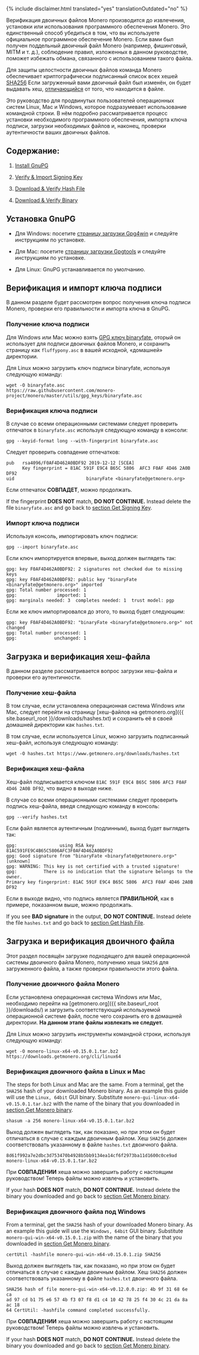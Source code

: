 {% include disclaimer.html translated="yes" translationOutdated="no" %}

Верификация двоичных файлов Monero производится до извлечения, установки или
использования программного обеспечения Monero. Это единственный способ
убедиться в том, что вы используете официальное программное обеспечение
Monero. Если вами был получен поддельный двоичный файл Monero (например,
фишинговый, MITM и т. д.), соблюдение правил, изложенных в данном
руководстве, поможет избежать обмана, связанного с использованием такого
файла.

Для защиты целостности двоичных файлов команда Monero обеспечивает
криптографически подписанный список всех хешей
[SHA256](https://en.wikipedia.org/wiki/SHA-2) Если загруженный вами двоичный
файл был изменён, он будет выдавать хеш,
[отличающийся](https://en.wikipedia.org/wiki/File_verification) от того, что
находится в файле.

Это руководство для продвинутых пользователей операционных систем Linux, Mac
и Windows, которое подразумевает использование командной строки. В нём
подробно рассматривается процесс установки необходимого программного
обеспечения, импорта ключа подписи, загрузки необходимых файлов и, наконец,
проверки аутентичности ваших двоичных файлов.

## Содержание:

1. [Install GnuPG](#installing-gnupg)

2. [Verify & Import Signing Key](#verify-and-import-signing-key)

3. [Download & Verify Hash File](#download-and-verify-hash-file)

4. [Download & Verify Binary](#download-and-verify-binary)

## Установка GnuPG

+ Для Windows: посетите [страницу загрузки
Gpg4win](https://gpg4win.org/download.html) и следуйте инструкциям по
установке.

+ Для Mac: посетите [страницу загрузки Gpgtools](https://gpgtools.org/) и
следуйте инструкциям по установке.

+ Для Linux: GnuPG устанавливается по умолчанию.

## Верификация и импорт ключа подписи

В данном разделе будет рассмотрен вопрос получения ключа подписи Monero,
проверки его правильности и импорта ключа в GnuPG.

### Получение ключа подписи

Для Windows или Mac можно взять [GPG ключ
binaryfate](https://raw.githubusercontent.com/monero-project/monero/master/utils/gpg_keys/binaryfate.asc),
оторый он использует для подписи двоичных файлов Monero, и сохранить
страницу как `fluffypony.asc` в вашей исходной, «домашней» директории.

Для Linux можно загрузить ключ подписи binaryfate, используя следующую
команду:

```
wget -O binaryfate.asc
https://raw.githubusercontent.com/monero-project/monero/master/utils/gpg_keys/binaryfate.asc
```

### Верификация ключа подписи

В случае со всеми операционными системами следует проверить отпечаток в
`binaryfate.asc` используя следующую команду в консоли:

``` gpg --keyid-format long --with-fingerprint binaryfate.asc ```


Следует проверить совпадение отпечатков:

```
pub   rsa4096/F0AF4D462A0BDF92 2019-12-12 [SCEA]
      Key fingerprint = 81AC 591F E9C4 B65C 5806  AFC3 F0AF 4D46 2A0B DF92
uid                           binaryFate <binaryfate@getmonero.org>
```

Если отпечаток **СОВПАДЕТ**, можно продолжать.

If the fingerprint **DOES NOT** match, **DO NOT CONTINUE.** Instead delete
the file `binaryfate.asc` and go back to [section Get Signing
Key](#get-signing-key).

### Импорт ключа подписи

Используя консоль, импортировать ключ подписи:

``` gpg --import binaryfate.asc ```

Если ключ импортируется впервые, выход должен выглядеть так:

```
gpg: key F0AF4D462A0BDF92: 2 signatures not checked due to missing keys
gpg: key F0AF4D462A0BDF92: public key "binaryFate <binaryfate@getmonero.org>" imported
gpg: Total number processed: 1
gpg:               imported: 1
gpg: marginals needed: 3  completes needed: 1  trust model: pgp
```

Если же ключ импортировался до этого, то выход будет следующим:

```
gpg: key F0AF4D462A0BDF92: "binaryFate <binaryfate@getmonero.org>" not changed
gpg: Total number processed: 1
gpg:              unchanged: 1
```

## Загрузка и верификация хеш-файла

В данном разделе рассматривается вопрос загрузки хеш-файла и проверки его
аутентичности.

### Получение хеш-файла

В том случае, если установлена операционная система Windows или Mac, следует
перейти на страницу [хеш-файлов на getmonero.org]({{ site.baseurl_root
}}/downloads/hashes.txt) и сохранить её в своей домашней директории как
`hashes.txt`.

В том случае, если используется Linux, можно загрузить подписанный хеш-файл,
используя следующую команду:

``` wget -O hashes.txt https://www.getmonero.org/downloads/hashes.txt ```

### Верификация хеш-файла

Хеш-файл подписывается ключом `81AC 591F E9C4 B65C 5806 AFC3 F0AF 4D46 2A0B
DF92`, что видно в выходе ниже.

В случае со всеми операционными системами следует проверить подпись
хеш-файла, введя следующую команду в консоль:

``` gpg --verify hashes.txt ```

Если файл является аутентичным (подлинным), выход будет выглядеть так:

```
gpg:                using RSA key 81AC591FE9C4B65C5806AFC3F0AF4D462A0BDF92
gpg: Good signature from "binaryFate <binaryfate@getmonero.org>" [unknown]
gpg: WARNING: This key is not certified with a trusted signature!
gpg:          There is no indication that the signature belongs to the owner.
Primary key fingerprint: 81AC 591F E9C4 B65C 5806  AFC3 F0AF 4D46 2A0B DF92
```

Если в выходе видно, что подпись является **ПРАВИЛЬНОЙ**, как в примере,
показанном выше, можно продолжать.

If you see **BAD signature** in the output, **DO NOT CONTINUE.** Instead
delete the file `hashes.txt` and go back to [section Get Hash
File](#get-hash-file).

## Загрузка и верификация двоичного файла

Этот раздел посвящён загрузке подходящего для вашей операционной системы
двоичного файла Monero, получению хеша `SHA256` для загруженного файла, а
также проверки правильности этого файла.

### Получение двоичного файла Monero

Если установлена операционная система Windows или Mac, необходимо перейти на
[getmonero.org]({{ site.baseurl_root }}/downloads/)  и загрузить
соответствующий используемой операционной системе файл, после чего сохранить
его в домашней директории. **На данном этапе файлы извлекать не следует.**

Для Linux можно загрузить инструменты командной строки, используя следующую
команду:

```
wget -O monero-linux-x64-v0.15.0.1.tar.bz2 https://downloads.getmonero.org/cli/linux64
```

### Верификация двоичного файла в Linux и Mac

The steps for both Linux and Mac are the same. From a terminal, get the
`SHA256` hash of your downloaded Monero binary. As an example this guide
will use the `Linux, 64bit` GUI binary. Substitute
`monero-gui-linux-x64-v0.15.0.1.tar.bz2` with the name of the binary that
you downloaded in [section Get Monero binary](#get-monero-binary).

```
shasum -a 256 monero-linux-x64-v0.15.0.1.tar.bz2
```

Выход должен выглядеть так, как показано, но при этом он будет отличаться в
случае с каждым двоичным файлом. Хеш `SHA256` должен соответствовать
указанному в файле `hashes.txt` двоичного файла.

```
8d61f992a7e2dbc3d753470b4928b5bb9134ea14cf6f2973ba11d1600c0ce9ad 
monero-linux-x64-v0.15.0.1.tar.bz2
```

При **СОВПАДЕНИИ** хеша можно завершить работу с настоящим руководством!
Теперь файлы можно извлечь и установить.

If your hash **DOES NOT** match, **DO NOT CONTINUE.** Instead delete the
binary you downloaded and go back to [section Get Monero
binary](#get-monero-binary).

### Верификация двоичного файла под Windows

From a terminal, get the `SHA256` hash of your downloaded Monero binary. As
an example this guide will use the `Windows, 64bit` GUI binary. Substitute
`monero-gui-win-x64-v0.15.0.1.zip` with the name of the binary that you
downloaded in [section Get Monero binary](#get-monero-binary).

``` certUtil -hashfile monero-gui-win-x64-v0.15.0.1.zip SHA256 ```

Выход должен выглядеть так, как показано, но при этом он будет отличаться в
случае с каждым двоичным файлом. Хеш `SHA256` должен соответствовать
указанному в файле `hashes.txt` двоичного файла.

```
SHA256 hash of file monero-gui-win-x64-v0.12.0.0.zip: 4b 9f 31 68 6e ca
ad 97 cd b1 75 e6 57 4b f3 07 f8 d1 c4 10 42 78 25 f4 30 4c 21 da 8a ac 18
64 CertUtil: -hashfile command completed successfully. 
```

При **СОВПАДЕНИИ** хеша можно завершить работу с настоящим руководством!
Теперь файлы можно извлечь и установить.

If your hash **DOES NOT** match, **DO NOT CONTINUE.** Instead delete the
binary you downloaded and go back to [section Get Monero
binary](#get-monero-binary).
